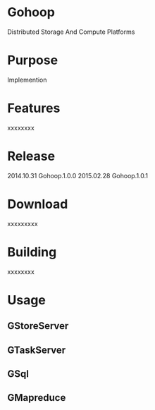 Gohoop
====
Distributed Storage And Compute Platforms

Purpose
====
Implemention

Features
====
xxxxxxxx

Release
====
2014.10.31 Gohoop.1.0.0
2015.02.28 Gohoop.1.0.1

Download
====
xxxxxxxxx

Building
====
xxxxxxxx

Usage
====
GStoreServer
----

GTaskServer
----

GSql
----

GMapreduce
----

